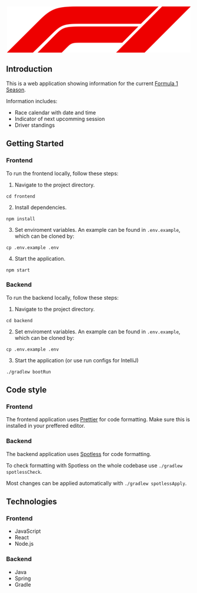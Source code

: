 <p align="center">
  <img src="./frontend/src/assets/images/f1logo.png" alt="drawing" width="500"/>
</p>

## Introduction
This is a web application showing information for the current [Formula 1 Season](https://www.formula1.com/).

Information includes:
- Race calendar with date and time
- Indicator of next upcomming session
- Driver standings

## Getting Started
### Frontend
To run the frontend locally, follow these steps:
1. Navigate to the project directory.
```console
cd frontend
```
2. Install dependencies.
```console
npm install
```
3. Set enviroment variables. An example can be found in `.env.example`, which can be cloned by:
```console
cp .env.example .env
```
4. Start the application.
```console
npm start
```
### Backend
To run the backend locally, follow these steps:
1. Navigate to the project directory.
```console
cd backend
```
2. Set enviroment variables. An example can be found in `.env.example`, which can be cloned by:
```console
cp .env.example .env
```
3. Start the application (or use run configs for IntelliJ)
```console
./gradlew bootRun
```

## Code style
### Frontend
The frontend application uses [Prettier](https://prettier.io/) for code formatting. Make sure this is installed in your preffered editor.

### Backend
The backend application uses [Spotless](https://github.com/diffplug/spotless) for code formatting.

To check formatting with Spotless on the whole codebase use `./gradlew spotlessCheck`.

Most changes can be applied automatically with `./gradlew spotlessApply`.

## Technologies
### Frontend
- JavaScript
- React
- Node.js
### Backend
- Java
- Spring
- Gradle

